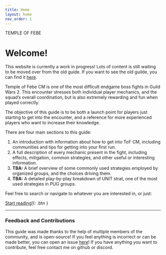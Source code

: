 ```yaml
---
title: Home
layout: home
nav_order: 1
---
```


<div class="intro">
    TEMPLE OF FEBE
</div>

# Welcome!

This website is currently a work in progress! Lots of content is still waiting to be moved over from the old guide.
If you want to see the old guilde, you can find it [here](https://templeoffebe.tiiny.site/).

Temple of Febe CM is one of the most difficult endgame boss fights in Guild Wars 2. This encounter stresses both individual player mechanics, and the squad’s overall coordination, but is also extremely rewarding and fun when played correctly.

The objective of this guide is to be both a launch point for players just starting to get into the encounter, and a reference for more experienced players who want to increase their knowledge.

There are four main sections to this guide:

1. An introduction with information about how to get into ToF CM, including communities and tips for getting into your first run.
2. A full description of every mechanic present in the fight, including effects, mitigation, common strategies, and other useful or interesting information.
3. **TBA:** A brief overview of some commonly used strategies employed by organized groups, and the choices driving them.
4. **TBA:** A detailed play-by-play breakdown of UNIT strat, one of the most used strategies in PUG groups.

Feel free to search or navigate to whatever you are interested in, or just:

[Start reading!](introduction/getting-started.html){: .btn }

---

### Feedback and Contributions

This guide was made thanks to the help of multiple members of the community, and is open-source! If you feel anything is incorrect or can be made better, you can open an issue [here](https://github.com/SilverHalf/temple-of-febe/issues)! If you have anything you want to contribute, feel free contact me on github or discord.
